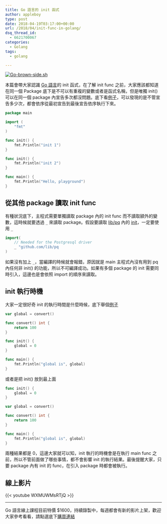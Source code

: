 ```yaml
---
title: Go 語言的 init 函式
author: appleboy
type: post
date: 2018-04-19T03:17:00+00:00
url: /2018/04/init-func-in-golang/
dsq_thread_id:
  - 6621700067
categories:
  - Golang
tags:
  - golang

---
```

[<img src="https://i1.wp.com/farm2.staticflickr.com/1622/24407557644_36087ca6de.jpg?w=840&#038;ssl=1" alt="Go-brown-side.sh" data-recalc-dims="1" />][1]

本篇會帶大家認識 [Go 語言][2]的 init 函式，在了解 init func 之前，大家應該都知道在同一個 Package 底下是不可以有重複的變數或者是函式名稱，但是唯獨 init() 可以在同一個 package 內宣告多次都沒問題。底下看[例子][3]，可以發現的是不管宣告多少次，都會依序從最初宣告到最後宣告依序執行下來。

```go
package main

import (
    "fmt"
)

func init() {
    fmt.Println("init 1")
}

func init() {
    fmt.Println("init 2")
}

func main() {
    fmt.Println("Hello, playground")
}
```

<!--more-->

## 從其他 package 讀取 init func

有種狀況底下，主程式需要單獨讀取 package 內的 init func 而不讀取額外的變數，這時候就要透過 `_` 來讀取 package。假設要讀取 [lib/pq][4] 內的 [init][5]，一定要使用 `_`

```go
import(
    // Needed for the Postgresql driver
    _ "github.com/lib/pq
)
```

如果沒有加上 `_`，當編譯的時候就會報錯，原因就是 main 主程式內沒有用到 pq 內任何非 init() 的功能，所以不可編譯成功。如果有多個 package 的 init 需要同時引入，這邊也是會依照 import 的順序來讀取。

## init 執行時機

大家一定很好奇 init 的執行時間是什麼時候，底下舉個[例子][6]

```go
var global = convert()

func convert() int {
    return 100
}

func init() {
    global = 0
}

func main() {
    fmt.Println("global is", global)
}
```

或者是把 init() 放到最上面

```go
func init() {
    global = 0
}

var global = convert()

func convert() int {
    return 100
}

func main() {
    fmt.Println("global is", global)
}
```

兩種結果都是 0，這邊大家就可以知，init 執行的時機會是在執行 main func 之前，所以不管前面做了哪些事情，都不會影響 init 的執行結果。最後提醒大家，只要 package 內有 init 的 func，在引入 package 時都會被執行。

## 線上影片

{{< youtube WXMUWMsRTjQ >}}

* * *

Go 語言線上課程目前特價 $1600，持續錄製中，每週都會有新的影片上架，歡迎大家參考看看，請點選底下[購買連結][7]

 [1]: https://www.flickr.com/photos/appleboy/24407557644/in/dateposted-public/ "Go-brown-side.sh"
 [2]: https://golang.org
 [3]: https://play.golang.org/p/AN-6MK4qVVL
 [4]: https://github.com/lib/pq
 [5]: https://github.com/lib/pq/blob/master/conn.go#L48-L50
 [6]: https://github.com/go-training/training/blob/990af0ec6605e1e5f9ce239cc9380d79d80ddbce/example16-init-func/main.go#L10-L22
 [7]: http://bit.ly/intro-golang
